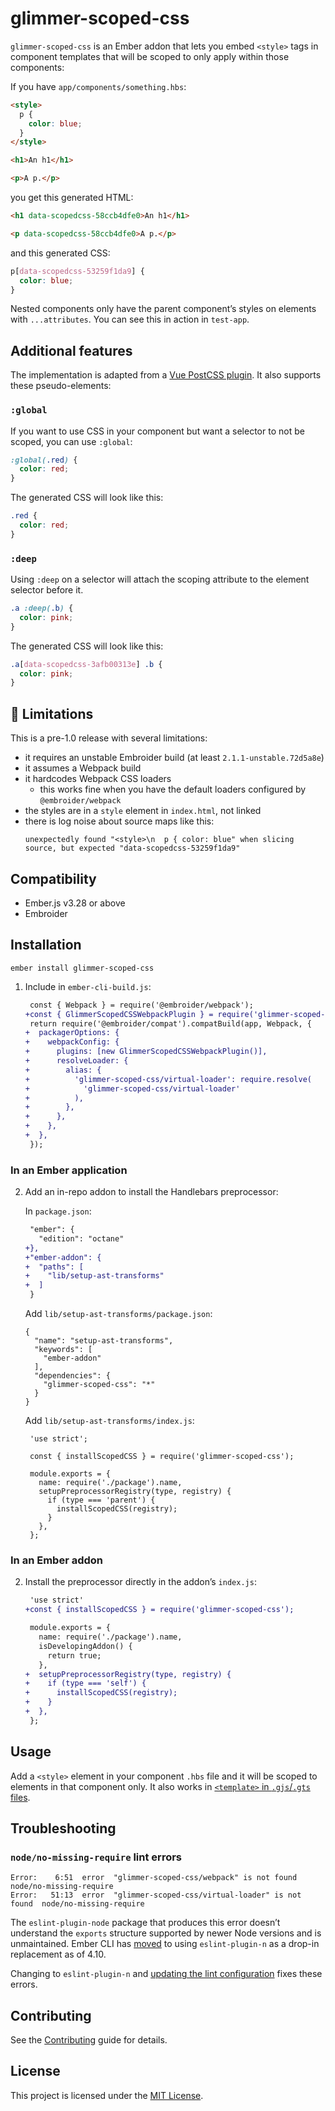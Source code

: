 # glimmer-scoped-css

`glimmer-scoped-css` is an Ember addon that lets you embed `<style>` tags in component templates that will be scoped to only apply within those components:

If you have `app/components/something.hbs`:

```html
<style>
  p {
    color: blue;
  }
</style>

<h1>An h1</h1>

<p>A p.</p>
```

you get this generated HTML:

```html
<h1 data-scopedcss-58ccb4dfe0>An h1</h1>

<p data-scopedcss-58ccb4dfe0>A p.</p>
```

and this generated CSS:

```css
p[data-scopedcss-53259f1da9] {
  color: blue;
}
```

Nested components only have the parent component’s styles on elements with `...attributes`. You can see this in action in `test-app`.

## Additional features

The implementation is adapted from a [Vue PostCSS plugin](https://github.com/vuejs/core/blob/c346af2b6aa1c2796818405b4a960fc5c571594e/packages/compiler-sfc/src/stylePluginScoped.ts). It also supports these pseudo-elements:

### `:global`

If you want to use CSS in your component but want a selector to not be scoped, you can use `:global`:

```css
:global(.red) {
  color: red;
}
```

The generated CSS will look like this:

```css
.red {
  color: red;
}
```

### `:deep`

Using `:deep` on a selector will attach the scoping attribute to the element selector before it.

```css
.a :deep(.b) {
  color: pink;
}
```

The generated CSS will look like this:

```css
.a[data-scopedcss-3afb00313e] .b {
  color: pink;
}
```

## :rotating_light: Limitations

This is a pre-1.0 release with several limitations:

- it requires an unstable Embroider build (at least `2.1.1-unstable.72d5a8e`)
- it assumes a Webpack build
- it hardcodes Webpack CSS loaders
  - this works fine when you have the default loaders configured by `@embroider/webpack`
- the styles are in a `style` element in `index.html`, not linked
- there is log noise about source maps like this:
  ```
  unexpectedly found "<style>\n  p { color: blue" when slicing source, but expected "data-scopedcss-53259f1da9"
  ```

## Compatibility

- Ember.js v3.28 or above
- Embroider

## Installation

```
ember install glimmer-scoped-css
```

1. Include in `ember-cli-build.js`:

   ```diff
    const { Webpack } = require('@embroider/webpack');
   +const { GlimmerScopedCSSWebpackPlugin } = require('glimmer-scoped-css/webpack');
    return require('@embroider/compat').compatBuild(app, Webpack, {
   +  packagerOptions: {
   +    webpackConfig: {
   +      plugins: [new GlimmerScopedCSSWebpackPlugin()],
   +      resolveLoader: {
   +        alias: {
   +          'glimmer-scoped-css/virtual-loader': require.resolve(
   +            'glimmer-scoped-css/virtual-loader'
   +          ),
   +        },
   +      },
   +    },
   +  },
    });
   ```

### In an Ember application

2. Add an in-repo addon to install the Handlebars preprocessor:

   In `package.json`:

   ```diff
    "ember": {
      "edition": "octane"
   +},
   +"ember-addon": {
   +  "paths": [
   +    "lib/setup-ast-transforms"
   +  ]
    }
   ```

   Add `lib/setup-ast-transforms/package.json`:

   ```
   {
     "name": "setup-ast-transforms",
     "keywords": [
       "ember-addon"
     ],
     "dependencies": {
       "glimmer-scoped-css": "*"
     }
   }
   ```

   Add `lib/setup-ast-transforms/index.js`:

   ```
    'use strict';

    const { installScopedCSS } = require('glimmer-scoped-css');

    module.exports = {
      name: require('./package').name,
      setupPreprocessorRegistry(type, registry) {
        if (type === 'parent') {
          installScopedCSS(registry);
        }
      },
    };
   ```

### In an Ember addon

2. Install the preprocessor directly in the addon’s `index.js`:

   ```diff
    'use strict'
   +const { installScopedCSS } = require('glimmer-scoped-css');

    module.exports = {
      name: require('./package').name,
      isDevelopingAddon() {
        return true;
      },
   +  setupPreprocessorRegistry(type, registry) {
   +    if (type === 'self') {
   +      installScopedCSS(registry);
   +    }
   +  },
    };
   ```


## Usage

Add a `<style>` element in your component `.hbs` file and it will be scoped to elements in that component only. It also works in [`<template>` in `.gjs`/`.gts` files](https://github.com/ember-template-imports/ember-template-imports).

## Troubleshooting

### `node/no-missing-require` lint errors

```
Error:    6:51  error  "glimmer-scoped-css/webpack" is not found         node/no-missing-require
Error:   51:13  error  "glimmer-scoped-css/virtual-loader" is not found  node/no-missing-require
```

The `eslint-plugin-node` package that produces this error doesn’t understand the `exports` structure supported by newer Node versions and is unmaintained. Ember CLI has [moved](https://github.com/ember-cli/ember-cli/issues/10055) to using `eslint-plugin-n` as a drop-in replacement as of 4.10.

Changing to `eslint-plugin-n` and [updating the lint configuration](https://github.com/ember-cli/ember-cli/pull/10060/files#diff-042c163c37338253d4a1cc6bf038fb8b4b45eebef94ebbd439a81c38b158dcb6) fixes these errors.

## Contributing

See the [Contributing](CONTRIBUTING.md) guide for details.

## License

This project is licensed under the [MIT License](LICENSE.md).

